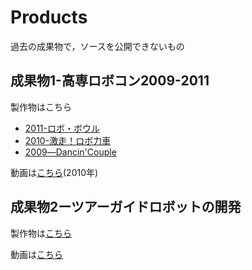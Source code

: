 # Products
過去の成果物で，ソースを公開できないもの
## 成果物1-高専ロボコン2009-2011
製作物はこちら
* [2011-ロボ・ボウル](http://www.gifu-nct.ac.jp/gakuseikai/club/roboken/2011/Vector_index.html)
* [2010-激走！ロボ力車](http://www.gifu-nct.ac.jp/gakuseikai/club/roboken/2010/RayxRun_index.html)
* [2009―Dancin'Couple](http://www.gifu-nct.ac.jp/gakuseikai/club/roboken/2009/saru.html)

動画は[こちら](https://youtu.be/niVjt6qk_GY)(2010年)

## 成果物2ーツアーガイドロボットの開発
製作物は[こちら]()<br>

動画は[こちら]()<br>
